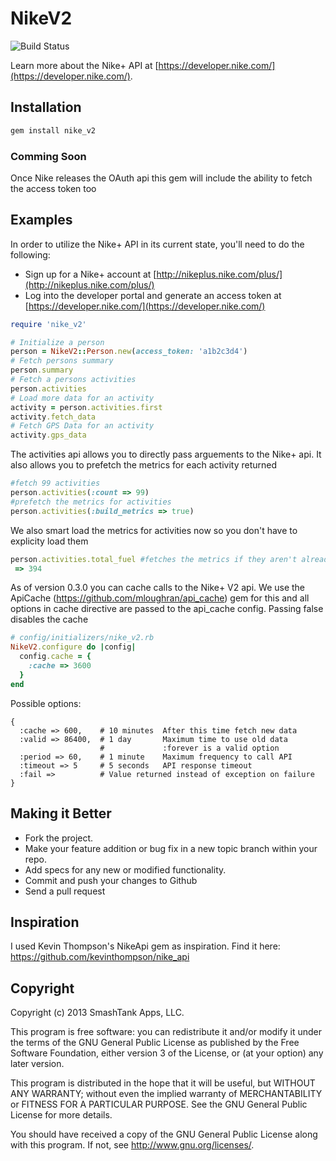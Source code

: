 NikeV2
====================

![Build Status](https://travis-ci.org/fuelxc/nike_v2.png)

Learn more about the Nike+ API at [https://developer.nike.com/](https://developer.nike.com/).

## Installation
``` bash
gem install nike_v2
```

### Comming Soon
Once Nike releases the OAuth api this gem will include the ability to fetch the access token too

## Examples

In order to utilize the Nike+ API in its current state, you'll need to do the following:
* Sign up for a Nike+ account at [http://nikeplus.nike.com/plus/](http://nikeplus.nike.com/plus/)
* Log into the developer portal and generate an access token at [https://developer.nike.com/](https://developer.nike.com/)

``` ruby
require 'nike_v2'

# Initialize a person
person = NikeV2::Person.new(access_token: 'a1b2c3d4')
# Fetch persons summary
person.summary
# Fetch a persons activities
person.activities
# Load more data for an activity
activity = person.activities.first
activity.fetch_data
# Fetch GPS Data for an activity
activity.gps_data
```

The activities api allows you to directly pass arguements to the Nike+ api.  It also allows you to prefetch the metrics for each activity returned
``` ruby
#fetch 99 activities
person.activities(:count => 99)
#prefetch the metrics for activities
person.activities(:build_metrics => true)
```

We also smart load the metrics for activities now so you don't have to explicity load them
``` ruby
person.activities.total_fuel #fetches the metrics if they aren't already loaded
 => 394
```

As of version 0.3.0 you can cache calls to the Nike+ V2 api.  We use the ApiCache (https://github.com/mloughran/api_cache) gem for this and all options in cache directive are passed to the api_cache config.  Passing false disables the cache
``` ruby
# config/initializers/nike_v2.rb
NikeV2.configure do |config|
  config.cache = {
    :cache => 3600
  }
end
```

Possible options:
```
{
  :cache => 600,    # 10 minutes  After this time fetch new data
  :valid => 86400,  # 1 day       Maximum time to use old data
                    #             :forever is a valid option
  :period => 60,    # 1 minute    Maximum frequency to call API
  :timeout => 5     # 5 seconds   API response timeout
  :fail =>          # Value returned instead of exception on failure
}
```
## Making it Better
 
* Fork the project.
* Make your feature addition or bug fix in a new topic branch within your repo.
* Add specs for any new or modified functionality.
* Commit and push your changes to Github
* Send a pull request

## Inspiration
I used Kevin Thompson's NikeApi gem as inspiration.  Find it here: https://github.com/kevinthompson/nike_api


## Copyright

Copyright (c) 2013 SmashTank Apps, LLC.

This program is free software: you can redistribute it and/or modify
it under the terms of the GNU General Public License as published by
the Free Software Foundation, either version 3 of the License, or
(at your option) any later version.

This program is distributed in the hope that it will be useful,
but WITHOUT ANY WARRANTY; without even the implied warranty of
MERCHANTABILITY or FITNESS FOR A PARTICULAR PURPOSE.  See the
GNU General Public License for more details.

You should have received a copy of the GNU General Public License
along with this program.  If not, see <http://www.gnu.org/licenses/>.